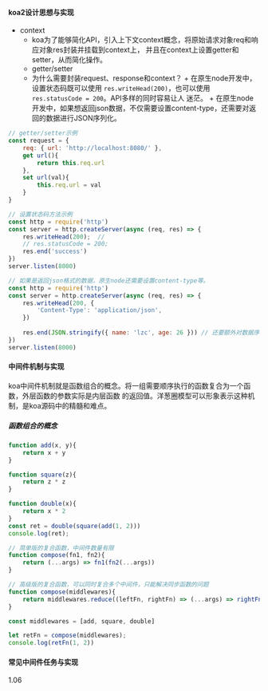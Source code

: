 #### koa2设计思想与实现
- context
    + koa为了能够简化API，引入上下文context概念，将原始请求对象req和响应对象res封装并挂载到context上，
    并且在context上设置getter和setter，从而简化操作。
    + getter/setter
    + 为什么需要封装request、response和context？
           + 在原生node开发中，设置状态码既可以使用 `res.writeHead(200)`，也可以使用 `res.statusCode = 200`。API多样的同时容易让人
           迷茫。
           + 在原生node开发中，如果想返回json数据，不仅需要设置content-type，还需要对返回的数据进行JSON序列化。
```js
// getter/setter示例
const request = {
    req: { url: 'http://localhost:8080/' },
    get url(){
        return this.req.url
    },
    set url(val){
        this.req.url = val
    }
}

// 设置状态码方法示例
const http = require('http')
const server = http.createServer(async (req, res) => {
    res.writeHead(200);  //
    // res.statusCode = 200; 
    res.end('success')
})
server.listen(8000)

// 如果是返回json格式的数据，原生node还需要设置content-type等。
const http = require('http')
const server = http.createServer(async (req, res) => {
    res.writeHead(200, {
        'Content-Type': 'application/json',
    })
    
    res.end(JSON.stringify({ name: 'lzc', age: 26 })) // 还要额外对数据序列化。
})
server.listen(8000)
```   

#### 中间件机制与实现
koa中间件机制就是函数组合的概念。将一组需要顺序执行的函数复合为一个函数，外层函数的参数实际是内层函数
的返回值。洋葱圈模型可以形象表示这种机制，是koa源码中的精髓和难点。

##### 函数组合的概念
```js
function add(x, y){
    return x + y
}

function square(z){
    return z * z
}

function double(x){
    return x * 2
}
const ret = double(square(add(1, 2)))
console.log(ret);

// 简单版的复合函数，中间件数量有限
function compose(fn1, fn2){
    return (...args) => fn1(fn2(...args))
}

// 高级版的复合函数，可以同时复合多个中间件，只能解决同步函数的问题
function compose(middlewares){
    return middlewares.reduce((leftFn, rightFn) => (...args) => rightFn(leftFn(...args)))
}

const middlewares = [add, square, double]

let retFn = compose(middlewares);
console.log(retFn(1, 2))
```

#### 常见中间件任务与实现

1.06
